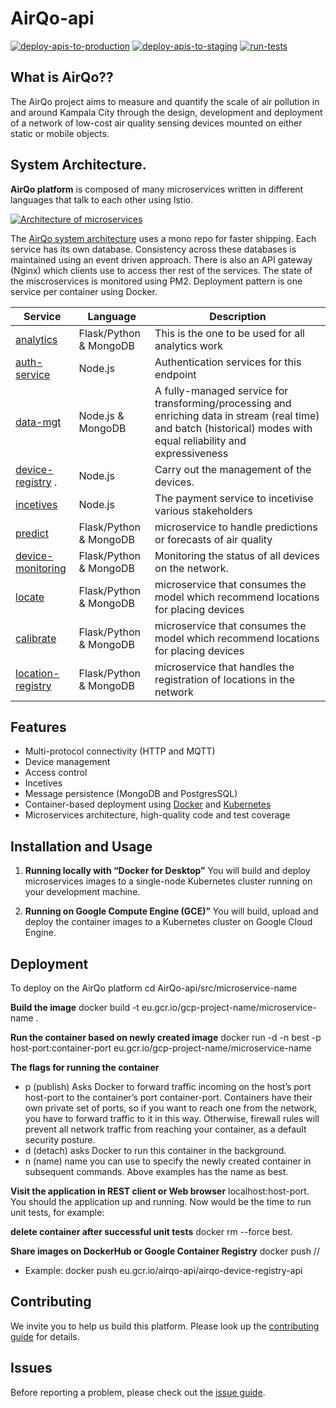 # AirQo-api

[![deploy-apis-to-production](https://github.com/airqo-platform/AirQo-api/actions/workflows/deploy-apis-to-production.yml/badge.svg)](https://github.com/airqo-platform/AirQo-api/actions/workflows/deploy-apis-to-production.yml) [![deploy-apis-to-staging](https://github.com/airqo-platform/AirQo-api/actions/workflows/deploy-apis-to-staging.yml/badge.svg)](https://github.com/airqo-platform/AirQo-api/actions/workflows/deploy-apis-to-staging.yml) [![run-tests](https://github.com/airqo-platform/AirQo-api/actions/workflows/test-changes.yml/badge.svg)](https://github.com/airqo-platform/AirQo-api/actions/workflows/test-changes.yml)

## What is AirQo??

The AirQo project aims to measure and quantify the scale of air pollution in and around Kampala City through the design, development and deployment of a network of low-cost air quality sensing devices mounted on either static or mobile objects.

## System Architecture.

**AirQo platform** is composed of many microservices written in different languages that talk to each other using Istio.

[![Architecture of
microservices](./docs/img/architecture-diagram.png)](./docs/img/architecture-diagram.png)

The [AirQo system architecture](https://github.com/airqo-platform/AirQo-api/wiki/System-Architecture) uses a mono repo for faster shipping. Each service has its own database. Consistency across these databases is maintained using an event driven approach. There is also an API gateway (Nginx) which clients use to access ther rest of the services. The state of the miscroservices is monitored using PM2. Deployment pattern is one service per container using Docker.

| Service                                        | Language               | Description                                                                                                                                                         |
| ---------------------------------------------- | ---------------------- | ------------------------------------------------------------------------------------------------------------------------------------------------------------------- |
| [analytics](./src/analytics-service)           | Flask/Python & MongoDB | This is the one to be used for all analytics work                                                                                                                   |
| [auth-service](./src/auth-service)             | Node.js                | Authentication services for this endpoint                                                                                                                           |
| [data-mgt](./src/data-mgt)                     | Node.js & MongoDB      | A fully-managed service for transforming/processing and enriching data in stream (real time) and batch (historical) modes with equal reliability and expressiveness |
| [device-registry](./src/device-registry) .     | Node.js                | Carry out the management of the devices.                                                                                                                            |
| [incetives](./src/incetives-service)           | Node.js                | The payment service to incetivise various stakeholders                                                                                                              |
| [predict](./src/predict)                       | Flask/Python & MongoDB | microservice to handle predictions or forecasts of air quality                                                                                                      |
| [device-monitoring](./src/device-monitoring)   | Flask/Python & MongoDB | Monitoring the status of all devices on the network.                                                                                                                |
| [locate](./src/locate)                         | Flask/Python & MongoDB | microservice that consumes the model which recommend locations for placing devices                                                                                  |
| [calibrate](./src/locate)                      | Flask/Python & MongoDB | microservice that consumes the model which recommend locations for placing devices                                                                                  |
| [location-registry](./src/location-registry)   | Flask/Python & MongoDB | microservice that handles the registration of locations in the network                                                                                              |

## Features

- Multi-protocol connectivity (HTTP and MQTT)
- Device management
- Access control
- Incetives
- Message persistence (MongoDB and PostgresSQL)
- Container-based deployment using [Docker](https://www.docker.com/) and [Kubernetes](https://kubernetes.io/)
- Microservices architecture, high-quality code and test coverage

## Installation and Usage

1. **Running locally with “Docker for Desktop”** You will build and deploy microservices images to a single-node Kubernetes cluster running on your development machine.

2. **Running on Google Compute Engine (GCE)”** You will build, upload and deploy the container images to a Kubernetes cluster on Google Cloud Engine.

## Deployment

To deploy on the AirQo platform
cd AirQo-api/src/microservice-name

**Build the image**
docker build -t eu.gcr.io/gcp-project-name/microservice-name .

**Run the container based on newly created image**
docker run -d -n best -p host-port:container-port eu.gcr.io/gcp-project-name/microservice-name

**The flags for running the container**

- p (publish)
  Asks Docker to forward traffic incoming on the host’s port host-port to the container’s port container-port. Containers have their own private set of ports, so if you want to reach one from the network, you have to forward traffic to it in this way. Otherwise, firewall rules will prevent all network traffic from reaching your container, as a default security posture.
- d (detach)
  asks Docker to run this container in the background.
- n (name)
  name you can use to specify the newly created container in subsequent commands. Above examples has the name as best.

**Visit the application in REST client or Web browser**
localhost:host-port. You should the application up and running. Now would be the time to run unit tests, for example:

**delete container after successful unit tests**
docker rm --force best.

**Share images on DockerHub or Google Container Registry**
docker push <host-name>/<GCP project>/<microservice-name>

- Example: docker push eu.gcr.io/airqo-api/airqo-device-registry-api

## Contributing

We invite you to help us build this platform. Please look up the [contributing guide](https://github.com/airqo-platform/AirQo-api/wiki) for details.

## Issues

Before reporting a problem, please check out the [issue guide](https://github.com/airqo-platform/AirQo-api/wiki#reporting-issues).
